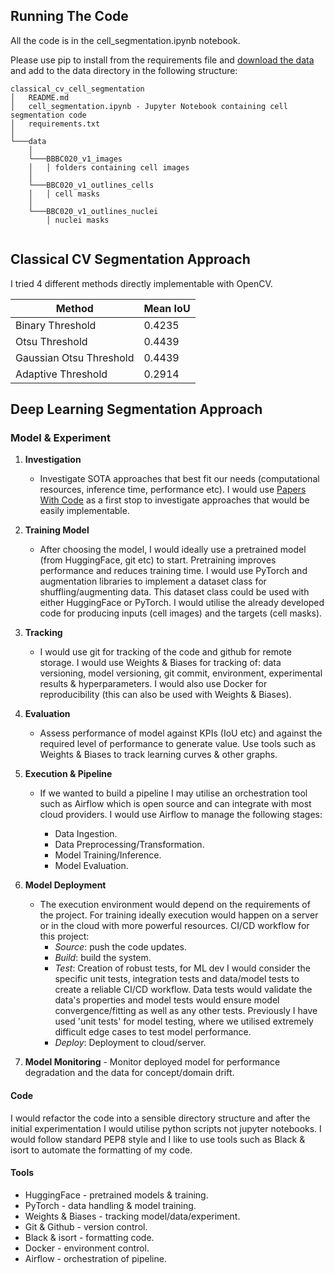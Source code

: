 
## Running The Code

All the code is in the cell_segmentation.ipynb notebook.

Please use pip to install from the requirements file and [download the data](https://bbbc.broadinstitute.org/BBBC020) and add to the data directory in the following structure:

```
classical_cv_cell_segmentation
│   README.md
│   cell_segmentation.ipynb - Jupyter Notebook containing cell segmentation code 
│   requirements.txt
│
└───data
    │
    └───BBBC020_v1_images
    │   │ folders containing cell images
    │
    └───BBC020_v1_outlines_cells
    │   │ cell masks
    │
    └───BBC020_v1_outlines_nuclei
        │ nuclei masks


```

## Classical CV Segmentation Approach

I tried 4 different methods directly implementable with OpenCV.

| Method  | Mean IoU |
| ------------- | ------------- |
| Binary Threshold | 0.4235  |
| Otsu Threshold  | 0.4439  |
| Gaussian Otsu Threshold  | 0.4439  |
| Adaptive Threshold  | 0.2914  |
<!-- 
### Further Improvements
If I were restricted to classical CV methods there are a few more approaches I would investigate: -->

## Deep Learning Segmentation Approach

### Model & Experiment

1. **Investigation** 
    - Investigate SOTA approaches that best fit our needs (computational resources, inference time, performance etc). I would use [Papers With Code](https://paperswithcode.com/task/semantic-segmentation) as a first stop to investigate approaches that would be easily implementable.

2. **Training Model** 
    - After choosing the model, I would ideally use a pretrained model (from HuggingFace, git etc) to start. Pretraining improves performance and reduces training time. I would use PyTorch and augmentation libraries to implement a dataset class for shuffling/augmenting data. This dataset class could be used with either HuggingFace or PyTorch. I would utilise the already developed code for producing inputs (cell images) and the targets (cell masks).

3. **Tracking** 
    - I would use git for tracking of the code and github for remote storage. I would use Weights & Biases for tracking of: data versioning, model versioning, git commit, environment, experimental results & hyperparameters. I would also use Docker for reproducibility (this can also be used with Weights & Biases).

4. **Evaluation**
    - Assess performance of model against KPIs (IoU etc) and against the required level of performance to generate value. Use tools such as Weights & Biases to track learning curves & other graphs.

5. **Execution & Pipeline** 
    - If we wanted to build a pipeline I may utilise an orchestration tool such as Airflow which is open source and can integrate with most cloud providers. I would use Airflow to manage the following stages:

        + Data Ingestion.
        + Data Preprocessing/Transformation.
        + Model Training/Inference.
        + Model Evaluation.

6. **Model Deployment** 
    - The execution environment would depend on the requirements of the project. For training ideally execution would happen on a server or in the cloud with more powerful resources. CI/CD workflow for this project:
        + *Source*: push the code updates. 
        + *Build*: build the system.
        + *Test*: Creation of robust tests, for ML dev I would consider the specific unit tests, integration tests and data/model tests to create a reliable CI/CD workflow. Data tests would validate the data's properties and model tests would ensure model convergence/fitting as well as any other tests. Previously I have used 'unit tests' for model testing, where we utilised extremely difficult edge cases to test model performance.
        + *Deploy*: Deployment to cloud/server.
        
7. **Model Monitoring**
        - Monitor deployed model for performance degradation and the data for concept/domain drift.


#### Code

I would refactor the code into a sensible directory structure and after the initial experimentation I would utilise python scripts not jupyter notebooks. I would follow standard PEP8 style and I like to use tools such as Black & isort to automate the formatting of my code.


#### Tools

- HuggingFace - pretrained models & training.
- PyTorch - data handling & model training.
- Weights & Biases - tracking model/data/experiment.
- Git & Github - version control.
- Black & isort - formatting code.
- Docker - environment control.
- Airflow - orchestration of pipeline.




